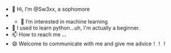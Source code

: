- 👋 Hi, I’m @Sw3xx, a sophomore
- - 👀 I’m interested in machine learning
- 🌱 I used to learn python...uh, I'm actually a beginner.
- 📫 How to reach me ...
- 😄 Welcome to communicate with me and give me advice！！！
<!---
Sw3xx/Sw3xx is a ✨ special ✨ repository because its `README.md` (this file) appears on your GitHub profile.
You can click the Preview link to take a look at your changes.
--->
